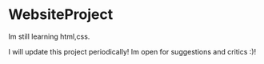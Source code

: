 # WebsiteProject
Im still learning html,css.

I will update this project periodically!
Im open for suggestions and critics :)!
